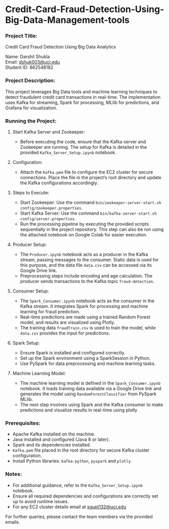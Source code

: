# Credit-Card-Fraud-Detection-Using-Big-Data-Management-tools
### Project Title:
Credit Card Fraud Detection Using Big Data Analytics

 Name: Darshil Shukla  
   Email: dshuk003@ucr.edu  
   Student ID: 862548182  

### Project Description:
This project leverages Big Data tools and machine learning techniques to detect fraudulent credit card transactions in real-time. The implementation uses Kafka for streaming, Spark for processing, MLlib for predictions, and Grafana for visualization.

### Running the Project:
1. Start Kafka Server and Zookeeper:
   - Before executing the code, ensure that the Kafka server and Zookeeper are running. The setup for Kafka is detailed in the provided `Kafka_Server_Setup.ipynb` notebook.

2. Configuration:
   - Attach the `Kafka.pem` file to configure the EC2 cluster for secure connections. Place the file in the project’s root directory and update the Kafka configurations accordingly.

3. Steps to Execute:
   - Start Zookeeper: Use the command `bin/zookeeper-server-start.sh config/zookeeper.properties`.
   - Start Kafka Server: Use the command `bin/kafka-server-start.sh config/server.properties`.
   - Run the processing pipeline by executing the provided scripts sequentially in the project repository. This step can also be run using the attached notebook on Google Colab for easier execution.

4. Producer Setup:
   - The `Producer.ipynb` notebook acts as a producer in the Kafka stream, passing messages to the consumer. Static data is used for this purpose, and the data file `data.csv` can be accessed via its Google Drive link.
   - Preprocessing steps include encoding and age calculation. The producer sends transactions to the Kafka topic `fraud-detection`.

5. Consumer Setup:
   - The `Spark_Consumer.ipynb` notebook acts as the consumer in the Kafka stream. It integrates Spark for processing and machine learning for fraud prediction.
   - Real-time predictions are made using a trained Random Forest model, and results are visualized using Plotly.
   - The training data `fraudTrain.csv` is used to train the model, while `data.csv` provides the input for predictions.

6. Spark Setup:
   - Ensure Spark is installed and configured correctly.
   - Set up the Spark environment using a SparkSession in Python.
   - Use PySpark for data preprocessing and machine learning tasks.

7. Machine Learning Model:
   - The machine learning model is defined in the `Spark_Consumer.ipynb` notebook. It loads training data available via a Google Drive link and generates the model using `RandomForestClassifier` from PySpark MLlib.
   - The next step involves using Spark and the Kafka consumer to make predictions and visualize results in real-time using plotly

### Prerequisites:
- Apache Kafka installed on the machine.
- Java installed and configured (Java 8 or later).
- Spark and its dependencies installed.
- `Kafka.pem` file placed in the root directory for secure Kafka cluster configuration.
- Install Python libraries: `kafka-python`, `pyspark` and `plotly`.

### Notes:
- For additional guidance, refer to the `Kafka_Server_Setup.ipynb` notebook.
- Ensure all required dependencies and configurations are correctly set up to avoid runtime issues.
- For any EC2 cluster details email at sgupt132@ucr.edu

For further queries, please contact the team members via the provided emails.
